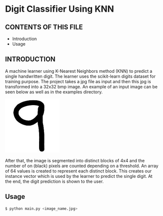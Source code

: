 # Digit Classifier Using KNN

CONTENTS OF THIS FILE
---------------------

 * Introduction
 * Usage

INTRODUCTION
------------
A machine learner using K-Nearest Neighbors method (KNN) to predict a single handwritten digit. The learner uses the scikit-learn
digits dataset for training purpose. The project takes a jpg file as input and then this jpg is transformed into a 32x32 bmp image. An example of an input image can
be seen below as well as in the examples directory.


![number_9](number_9.jpg)

After that, the image is segmented into distinct blocks of 4x4 and the number of on (black) pixels are counted depending on a threshold. An array of 64
values is created to represent each distinct block. This creates our instance vector which is used by the learner to predict the single digit. At the end,
the digit prediction is shown to the user.

Usage
------------

```sh
$ python main.py <image_name.jpg>
```
